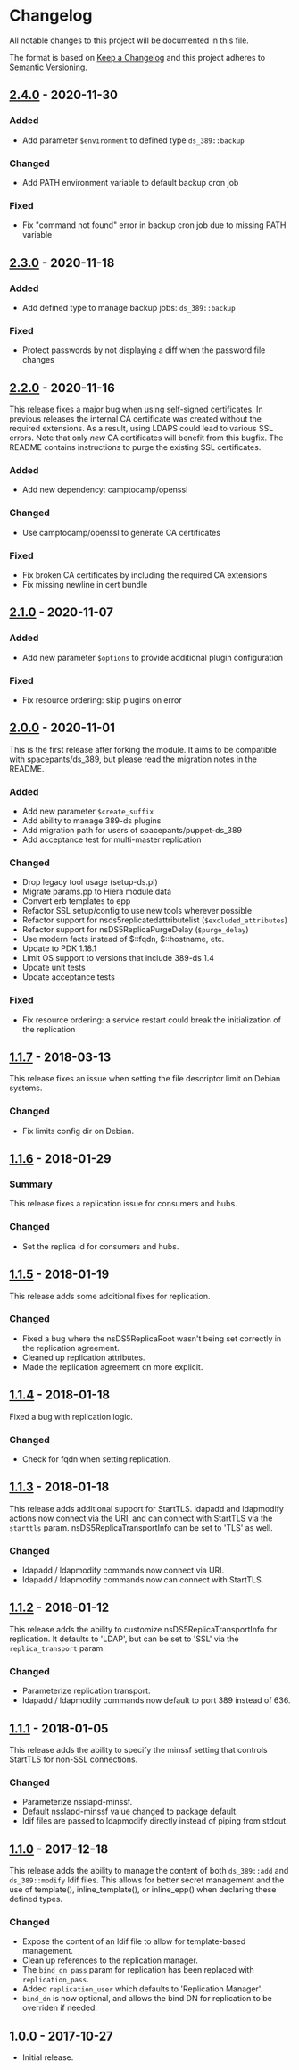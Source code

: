 # Changelog
All notable changes to this project will be documented in this file.

The format is based on [Keep a Changelog](http://keepachangelog.com/en/1.0.0/)
and this project adheres to [Semantic Versioning](http://semver.org/spec/v2.0.0.html).

## [2.4.0] - 2020-11-30

### Added
* Add parameter `$environment` to defined type `ds_389::backup`

### Changed
* Add PATH environment variable to default backup cron job

### Fixed
* Fix "command not found" error in backup cron job due to missing PATH variable

## [2.3.0] - 2020-11-18

### Added
* Add defined type to manage backup jobs: `ds_389::backup`

### Fixed
* Protect passwords by not displaying a diff when the password file changes

## [2.2.0] - 2020-11-16
This release fixes a major bug when using self-signed certificates. In previous
releases the internal CA certificate was created without the required
extensions. As a result, using LDAPS could lead to various SSL errors. Note
that only *new* CA certificates will benefit from this bugfix. The README
contains instructions to purge the existing SSL certificates.

### Added
* Add new dependency: camptocamp/openssl

### Changed
* Use camptocamp/openssl to generate CA certificates

### Fixed
* Fix broken CA certificates by including the required CA extensions
* Fix missing newline in cert bundle

## [2.1.0] - 2020-11-07

### Added
* Add new parameter `$options` to provide additional plugin configuration

### Fixed
* Fix resource ordering: skip plugins on error

## [2.0.0] - 2020-11-01
This is the first release after forking the module. It aims to be compatible
with spacepants/ds_389, but please read the migration notes in the README.

### Added
* Add new parameter `$create_suffix`
* Add ability to manage 389-ds plugins
* Add migration path for users of spacepants/puppet-ds_389
* Add acceptance test for multi-master replication

### Changed
* Drop legacy tool usage (setup-ds.pl)
* Migrate params.pp to Hiera module data
* Convert erb templates to epp
* Refactor SSL setup/config to use new tools wherever possible
* Refactor support for nsds5replicatedattributelist (`$excluded_attributes`)
* Refactor support for nsDS5ReplicaPurgeDelay (`$purge_delay`)
* Use modern facts instead of $::fqdn, $::hostname, etc.
* Update to PDK 1.18.1
* Limit OS support to versions that include 389-ds 1.4
* Update unit tests
* Update acceptance tests

### Fixed
* Fix resource ordering: a service restart could break the initialization of the replication

## [1.1.7] - 2018-03-13
This release fixes an issue when setting the file descriptor limit on Debian systems.

### Changed
* Fix limits config dir on Debian.

## [1.1.6] - 2018-01-29
### Summary
This release fixes a replication issue for consumers and hubs.

### Changed
* Set the replica id for consumers and hubs.

## [1.1.5] - 2018-01-19
This release adds some additional fixes for replication.

### Changed
* Fixed a bug where the nsDS5ReplicaRoot wasn't being set correctly in the replication agreement.
* Cleaned up replication attributes.
* Made the replication agreement cn more explicit.

## [1.1.4] - 2018-01-18
Fixed a bug with replication logic.

### Changed
* Check for fqdn when setting replication.

## [1.1.3] - 2018-01-18
This release adds additional support for StartTLS. ldapadd and ldapmodify actions now connect via the URI, and can connect with StartTLS via the `starttls` param. nsDS5ReplicaTransportInfo can be set to 'TLS' as well.

### Changed
* ldapadd / ldapmodify commands now connect via URI.
* ldapadd / ldapmodify commands now can connect with StartTLS.

## [1.1.2] - 2018-01-12
This release adds the ability to customize nsDS5ReplicaTransportInfo for replication. It defaults to 'LDAP', but can be set to 'SSL' via the `replica_transport` param.

### Changed
* Parameterize replication transport.
* ldapadd / ldapmodify commands now default to port 389 instead of 636.

## [1.1.1] - 2018-01-05
This release adds the ability to specify the minssf setting that controls StartTLS for non-SSL connections.

### Changed
* Parameterize nsslapd-minssf.
* Default nsslapd-minssf value changed to package default.
* ldif files are passed to ldapmodify directly instead of piping from stdout.

## [1.1.0] - 2017-12-18
This release adds the ability to manage the content of both `ds_389::add` and `ds_389::modify` ldif files. This allows for better secret management and the use of template(), inline_template(), or inline_epp() when declaring these defined types.

### Changed
* Expose the content of an ldif file to allow for template-based management.
* Clean up references to the replication manager.
* The `bind_dn_pass` param for replication has been replaced with `replication_pass`.
* Added `replication_user` which defaults to 'Replication Manager'.
* `bind_dn` is now optional, and allows the bind DN for replication to be overriden if needed.

## 1.0.0 - 2017-10-27
* Initial release.

[Unreleased]: https://github.com/markt-de/puppet-ds_389/compare/2.4.0...HEAD
[2.4.0]: https://github.com/markt-de/puppet-ds_389/compare/2.3.0...2.4.0
[2.3.0]: https://github.com/markt-de/puppet-ds_389/compare/2.2.0...2.3.0
[2.2.0]: https://github.com/markt-de/puppet-ds_389/compare/2.1.0...2.2.0
[2.1.0]: https://github.com/markt-de/puppet-ds_389/compare/2.0.0...2.1.0
[2.0.0]: https://github.com/markt-de/puppet-ds_389/compare/1.1.7...2.0.0
[1.1.7]: https://github.com/markt-de/puppet-ds_389/compare/1.1.6...1.1.7
[1.1.6]: https://github.com/markt-de/puppet-ds_389/compare/1.1.5...1.1.6
[1.1.5]: https://github.com/markt-de/puppet-ds_389/compare/1.1.4...1.1.5
[1.1.4]: https://github.com/markt-de/puppet-ds_389/compare/1.1.3...1.1.4
[1.1.3]: https://github.com/markt-de/puppet-ds_389/compare/1.1.2...1.1.3
[1.1.2]: https://github.com/markt-de/puppet-ds_389/compare/1.1.1...1.1.2
[1.1.1]: https://github.com/markt-de/puppet-ds_389/compare/1.1.0...1.1.1
[1.1.0]: https://github.com/markt-de/puppet-ds_389/compare/1.0.0...1.1.0
